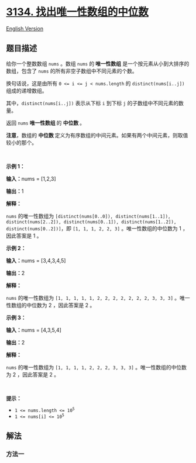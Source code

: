 # [3134. 找出唯一性数组的中位数](https://leetcode.cn/problems/find-the-median-of-the-uniqueness-array)

[English Version](/solution/3100-3199/3134.Find%20the%20Median%20of%20the%20Uniqueness%20Array/README_EN.md)

<!-- tags: -->

## 题目描述

<!-- 这里写题目描述 -->

<p>给你一个整数数组 <code>nums</code> 。数组 <code>nums</code> 的<strong> 唯一性数组</strong> 是一个按元素从小到大排序的数组，包含了 <code>nums</code> 的所有<span data-keyword="subarray-nonempty">非空子数组中</span>不同元素的个数。</p>

<p>换句话说，这是由所有 <code>0 &lt;= i &lt;= j &lt; nums.length</code> 的 <code>distinct(nums[i..j])</code> 组成的递增数组。</p>

<p>其中，<code>distinct(nums[i..j])</code> 表示从下标 <code>i</code> 到下标 <code>j</code> 的子数组中不同元素的数量。</p>

<p>返回 <code>nums</code> <strong>唯一性数组 </strong>的 <strong>中位数 </strong>。</p>

<p><strong>注意</strong>，数组的 <strong>中位数 </strong>定义为有序数组的中间元素。如果有两个中间元素，则取值较小的那个。<!-- notionvc: 7e0f5178-4273-4a82-95ce-3395297921dc --></p>

<p>&nbsp;</p>

<p><strong class="example">示例 1：</strong></p>

<div class="example-block">
<p><strong>输入：</strong><span class="example-io">nums = [1,2,3]</span></p>

<p><strong>输出：</strong><span class="example-io">1</span></p>

<p><strong>解释：</strong></p>

<p><code>nums</code> 的唯一性数组为 <code>[distinct(nums[0..0]), distinct(nums[1..1]), distinct(nums[2..2]), distinct(nums[0..1]), distinct(nums[1..2]), distinct(nums[0..2])]</code>，即 <code>[1, 1, 1, 2, 2, 3]</code> 。唯一性数组的中位数为 1 ，因此答案是 1 。</p>
</div>

<p><strong class="example">示例 2：</strong></p>

<div class="example-block">
<p><strong>输入：</strong><span class="example-io">nums = [3,4,3,4,5]</span></p>

<p><strong>输出：</strong><span class="example-io">2</span></p>

<p><strong>解释：</strong></p>

<p><code>nums</code> 的唯一性数组为 <code>[1, 1, 1, 1, 1, 2, 2, 2, 2, 2, 2, 2, 3, 3, 3]</code> 。唯一性数组的中位数为 2 ，因此答案是 2 。</p>
</div>

<p><strong class="example">示例 3：</strong></p>

<div class="example-block">
<p><strong>输入：</strong><span class="example-io">nums = [4,3,5,4]</span></p>

<p><strong>输出：</strong><span class="example-io">2</span></p>

<p><strong>解释：</strong></p>

<p><code>nums</code> 的唯一性数组为 <code>[1, 1, 1, 1, 2, 2, 2, 3, 3, 3]</code> 。唯一性数组的中位数为 2 ，因此答案是 2 。</p>
</div>

<p>&nbsp;</p>

<p><strong>提示：</strong></p>

<ul>
	<li><code>1 &lt;= nums.length &lt;= 10<sup>5</sup></code></li>
	<li><code>1 &lt;= nums[i] &lt;= 10<sup>5</sup></code></li>
</ul>

## 解法

### 方法一

<!-- tabs:start -->

```python

```

```java

```

```cpp

```

```go

```

<!-- tabs:end -->

<!-- end -->
